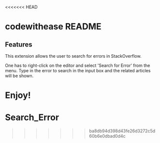 <<<<<<< HEAD
# codewithease README


## Features


This extension allows the user to search for errors in StackOverflow.

One has to right-click on the editor and select 'Search for Error' from the menu. Type in the error to search in the input box and the related articles will be shown.



**Enjoy!**
=======
# Search_Error
>>>>>>> ba8db94d398d43fe26d3272c5d60b6e0dbad0d4c
